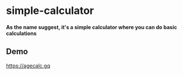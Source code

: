 # simple-calculator

#### As the name suggest, it's a simple calculator where you can do basic calculations

## **Demo**
https://agecalc.gq
